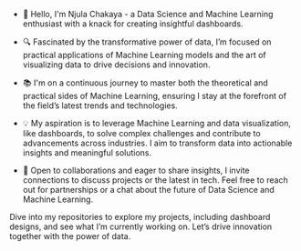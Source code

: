 - 👋 Hello, I'm Njula Chakaya - a Data Science and Machine Learning enthusiast with a knack for creating insightful dashboards.

- 🔍 Fascinated by the transformative power of data, I’m focused on practical applications of Machine Learning models and the art of visualizing data to drive decisions and innovation.

- 📚 I'm on a continuous journey to master both the theoretical and practical sides of Machine Learning, ensuring I stay at the forefront of the field’s latest trends and technologies.

- 💡 My aspiration is to leverage Machine Learning and data visualization, like dashboards, to solve complex challenges and contribute to advancements across industries. I aim to transform data into actionable insights and meaningful solutions.

- 🌟 Open to collaborations and eager to share insights, I invite connections to discuss projects or the latest in tech. Feel free to reach out for partnerships or a chat about the future of Data Science and Machine Learning.

Dive into my repositories to explore my projects, including dashboard designs, and see what I’m currently working on. Let’s drive innovation together with the power of data.


<!---
chakaya/chakaya is a ✨ special ✨ repository because its `README.md` (this file) appears on your GitHub profile.
You can click the Preview link to take a look at your changes.
--->
